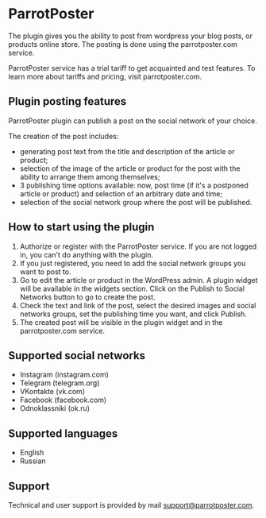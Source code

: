 # ParrotPoster

The plugin gives you the ability to post from wordpress your blog posts, or products online store.
The posting is done using the parrotposter.com service.

ParrotPoster service has a trial tariff to get acquainted and test features.
To learn more about tariffs and pricing, visit parrotposter.com.

## Plugin posting features

ParrotPoster plugin can publish a post on the social network of your choice.

The creation of the post includes:
- generating post text from the title and description of the article or product;
- selection of the image of the article or product for the post with the ability to arrange them among themselves;
- 3 publishing time options available: now, post time (if it's a postponed article or product) and selection of an arbitrary date and time;
- selection of the social network group where the post will be published.

## How to start using the plugin

1. Authorize or register with the ParrotPoster service. If you are not logged in, you can't do anything with the plugin.
2. If you just registered, you need to add the social network groups you want to post to.
3. Go to edit the article or product in the WordPress admin. A plugin widget will be available in the widgets section. Click on the Publish to Social Networks button to go to create the post.
4. Check the text and link of the post, select the desired images and social networks groups, set the publishing time you want, and click Publish.
5. The created post will be visible in the plugin widget and in the parrotposter.com service.

## Supported social networks

- Instagram (instagram.com)
- Telegram (telegram.org)
- VKontakte (vk.com)
- Facebook (facebook.com)
- Odnoklassniki (ok.ru)

## Supported languages

- English
- Russian

## Support

Technical and user support is provided by mail support@parrotposter.com.

